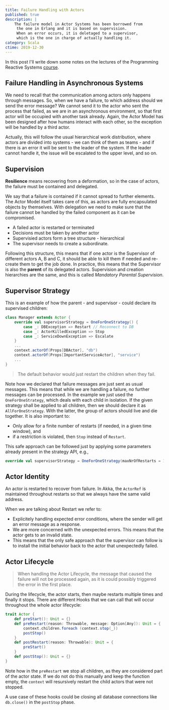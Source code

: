 ```yaml
---
title: Failure Handling with Actors
published: true
description: |
    The failure model in Actor Systems has been borrowed from
     the one in Erlang and it is based on supervision. 
     When an error occurs, it is deletaged to a supervisor, 
     which is the one in charge of actually handling it.
category: Scala
ctime: 2019-12-30
---
```


In this post I'll write down some notes on the lectures of the Programming Reactive Systems [course](https://www.edx.org/course/programming-reactive-systems).

## Failure Handling in Asynchronous Systems

We need to recall that the communication among actors only happens through messages. So, when we have a failure, to which address should we send the error message? We cannot send it to the actor who sent the process that failed, as we are in an asynchronous environment, so that first actor will be occupied with another task already. Again, the Actor Model has been designed after how humans interact with each other, so the exception will be handled by a third actor.

Actually, this will follow the usual hierarchical work distribution, where actors are divided into systems - we can think of them as teams - and if there is an error it will be sent to the leader of the system. If the leader cannot handle it, the issue will be escalated to the upper level, and so on.

## Supervision

**Resilience** means recovering from a deformation, so in the case of actors, the failure must be contained and delegated.

We say that a failure is contained if it cannot spread to further elements. The Actor Model itself takes care of this, as actors are fully encapsulated objects by themselves. With delegation we need to make sure that the failure cannot be handled by the failed component as it can be compromised.

* A failed actor is restarted or terminated
* Decisions must be taken by another actor
* Supervisied actors form a tree structure - hierarchical
* The supervisor needs to create a subordinate.

Following this structure, this means that if one actor is the Supervisor of different actors A, B and C, it should be able to kill them if needed and re-create them to get the job done. In practice, this means that the Supervisor is also the **parent** of its delegated actors. Supervision and creation hierarchies are the same, and this is called *Mandatory Parental Supervision*.

## Supervisor Strategy

This is an example of how the parent - and supervisor - could declare its supervised children:

```scala
class Manager extends Actor {
    override val supervisorStrategy = OneForOneStrategy() {
        case _: DBException => Restart // Reconnect to DB
        case _: ActorKilledException => Stop
        case _: ServiceDownException => Escalate
    }
    ...
    context.actorOf(Props[DBActor], "db")
    context.actorOf(Props[ImportantServiceActor], "service")
    ...
}
```

> The default behavior would just restart the children when they fail.

Note how we declared that failure messages are just sent as usual messages. This means that while we are handling a failure, no further messages can be processed. In the example we just used the `OneForOneStrategy`, which deals with each child in isolation. If the given strategy shall be applied to all children, then we should declare it as `AllForOneStrategy`. With the latter, the group of actors should live and die together. It is also important to:

* Only allow for a finite number of restarts (if needed, in a given time window), and
* if a restriction is violated, then `Stop` instead of `Restart`.

This safe approach can be followed just by applying some parameters already present in the strategy API, e.g.,

```scala
override val supervisorStrategy = OneForOneStrategy(maxNrOfRestarts = 10, withinTimeRange = 1.minute) {...}
```

## Actor Identity

An actor is restarted to recover from failure. In Akka, the `ActorRef` is maintained throughout restarts so that we always have the same valid address.

When we are talking about Restart we refer to:

* Explicitely handling expected error conditions, where the sender will get an error message as a response.
* We are more concerned with the unexpected errors. This means that the actor gets to an invalid state.
* This means that the only safe approach that the supervisor can follow is to install the initial behavior back to the actor that unexpectedly failed.

## Actor Lifecycle

> When handling the Actor Lifecycle, the message that caused the failure will not be processed again, as it is could possibly triggered the error in the first place.

During the lifecycle, the actor starts, then maybe restarts multiple times and finally it stops. There are different Hooks that we can call that will occur throughout the whole actor lifecycle:

```scala
trait Actor {
    def preStart(): Unit = {}
    def preRestart(reason: Throwable, message: Option[Any]): Unit = {
        context.children.foreach (context.stop(_))
        postStop()
    }
    def postRestart(reason: Throwable): Unit = {
        preStart()
    }
    def postStop(): Unit = {}
}
```

Note how in the `preRestart` we stop all children, as they are considered part of the actor state. If we do not do this manually and keep the function empty, the `context` will resursively restart the child actors that were not stopped. 

A use case of these hooks could be closing all database connections like `db.close()` in the `postStop` phase.
